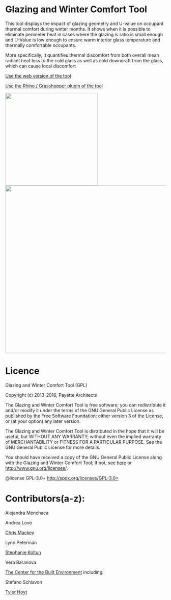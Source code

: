 Glazing and Winter Comfort Tool
========================================
This tool displays the impact of glazing geometry and U-value on occupant thermal comfort during winter months. It shows when it is possible to eliminate perimeter heat in cases where the glazing is ratio is small enough and U-Value is low enough to ensure warm interior glass temperature and thermally comfortable occupants.

More specifically, it quantifies thermal discomfort from both overall mean radiant heat loss to the cold glass as well as cold downdraft from the glass, which can cause local discomfort

[Use the web version of the tool](http://www.payette.com/building-science/glazing-and-winter-comfort-tool)

[Use the Rhino / Grasshopper plugin of the tool](http://hydrashare.github.io/hydra/viewer?owner=chriswmackey&fork=hydra_2&id=Glazing_and_Winter_Comfort_Tool_-_IP)


<img src="https://github.com/PayettePeople/Thermal-Comfort-Tool/raw/master/resources/WebInterface.JPG" width="290" align="left">

<img src="https://github.com/chriswmackey/hydra_2/raw/master/Glazing_and_Winter_Comfort_Tool_-_IP/Glazing_and_Winter_Comfort_Tool_-_IP_Rhino.png" width="525">



Licence
========================================
Glazing and Winter Comfort Tool (GPL)

Copyright (c) 2013-2016, Payette Architects

The Glazing and Winter Comfort Tool is free software; you can redistribute it and/or modify it under the terms of the GNU General Public License as published by the Free Software Foundation; either version 3 of the License, or (at your option) any later version.

The Glazing and Winter Comfort Tool is distributed in the hope that it will be useful, but WITHOUT ANY WARRANTY; without even the implied warranty of MERCHANTABILITY or FITNESS FOR A PARTICULAR PURPOSE. See the GNU General Public License for more details.

You should have received a copy of the GNU General Public License along with the Glazing and Winter Comfort Tool; If not, see [here](http://www.payette.com/images_research_projects/GlazingSelectionTool/GlazingAndComfortAnalysisToolTermsAndConditions.pdf) or <http://www.gnu.org/licenses/>.

@license GPL-3.0+ <http://spdx.org/licenses/GPL-3.0+>




Contributors(a-z):
========================================
Alejandra Menchaca

Andrea Love

[Chris Mackey](https://github.com/chriswmackey)

Lynn Peterman

[Stephanie Koltun](https://github.com/stephkoltun)

Vera Baranova

[The Center for the Built Environment](https://github.com/CenterForTheBuiltEnvironment) including:

Stefano Schiavon

[Tyler Hoyt](thoyt)
